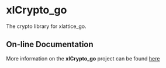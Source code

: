 xlCrypto_go
===========

The crypto library for xlattice_go.

## On-line Documentation
More information on the **xlCrypto_go** project can be found 
[here](https://jddixon.github.io/xlCrypto_go)
